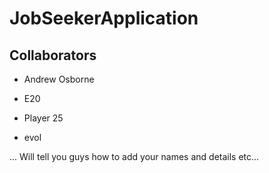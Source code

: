 # JobSeekerApplication



## Collaborators

- Andrew Osborne

- E20

- Player 25

- evol


... Will tell you guys how to add your names and details etc...
